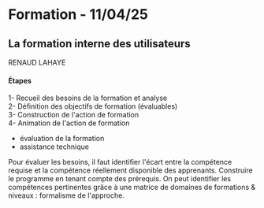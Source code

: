 # Formation - 11/04/25
## La formation interne des utilisateurs
RENAUD LAHAYE
<br>
#### Étapes
1- Recueil des besoins de la formation et analyse<br>
2- Définition des objectifs de formation (évaluables)<br>
3- Construction de l'action de formation<br>
4- Animation de l'action de formation<br>
  - évaluation de la formation
  - assistance technique

Pour évaluer les besoins, il faut identifier l'écart entre la compétence requise et la compétence réellement disponible des apprenants.
Construire le programme en tenant compte des prérequis.
On peut identifier les compétences pertinentes grâce à une matrice de domaines de formations & niveaux : formalisme de l'approche.
